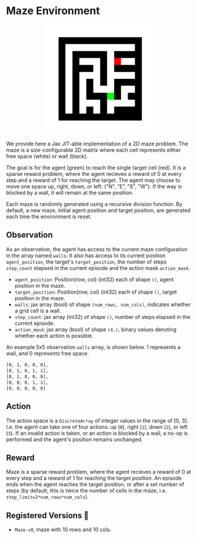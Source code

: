 # Maze Environment

<p align="center">
        <img src="../env_anim/maze.gif" width="300"/>
</p>

We provide here a Jax JIT-able implementation of a 2D maze problem. The maze is a size-configurable 2D matrix where each cell represents either free space (white) or wall (black).

The goal is for the agent (green) to reach the single target cell (red). It is a sparse reward problem, where the agent recieves a reward of 0 at every step and a reward of 1 for reaching the target. The agent may choose to move one space up, right, down, or left: ("N", “E”, "S",  "W"). If the way is blocked by a wall, it will remain at the same position.

Each maze is randomly generated using a recursive division function. By default, a new maze, initial agent position and target position, are generated each time the environment is reset.


## Observation
As an observation, the agent has access to the current maze configuration in the array named `walls`. It also has access to its
current position `agent_position`, the target's `target_position`, the number of steps `step_count` elapsed in the current episode
and the action mask `action_mask`.
- `agent_position`: Position(row, col) (int32) each of shape `()`, agent position in the maze.
- `target_position`: Position(row, col) (int32) each of shape `()`, target position in the maze.
- `walls`: jax array (bool) of shape `(num_rows, num_cols)`, indicates whether a grid cell is a wall.
- `step_count`: jax array (int32) of shape `()`, number of steps elapsed in the current episode.
- `action_mask`: jax array (bool) of shape `(4,)`, binary values denoting whether each action is possible.

An example 5x5 observation `walls` array, is shown below. 1 represents a wall, and 0 represents free space.

```
[0, 1, 0, 0, 0],
[0, 1, 0, 1, 1],
[0, 1, 0, 0, 0],
[0, 0, 0, 1, 1],
[0, 0, 0, 0, 0]
```


## Action
The action space is a `DiscreteArray` of integer values in the range of [0, 3]. I.e. the agent can take one
of four actions: up (`0`), right (`1`), down (`2`), or left (`3`). If an invalid action is taken, or an action is
blocked by a wall, a no-op is performed and the agent's position remains unchanged.


## Reward
Maze is a sparse reward problem, where the agent recieves a reward of 0 at every step and a reward of 1 for reaching the target position.
An episode ends when the agent reaches the target position, or after a set number of steps (by default, this is twice the number of cells
in the maze, i.e. `step_limit=2*num_rows*num_cols`).


## Registered Versions 📖
- `Maze-v0`, maze with 10 rows and 10 cols.
